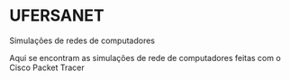 # UFERSANET
Simulações de redes de computadores

Aqui se encontram as simulações de rede de computadores feitas com o Cisco Packet Tracer
